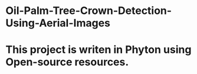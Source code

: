 # Oil-Palm-Tree-Crown-Detection-Using-Aerial-Images
# This project is writen in Phyton using Open-source resources.

